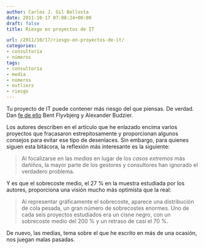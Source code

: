 ```yaml
---
author: Carlos J. Gil Bellosta
date: 2011-10-17 07:08:24+00:00
draft: false
title: Riesgo en proyectos de IT

url: /2011/10/17/riesgo-en-proyectos-de-it/
categories:
- consultoría
- números
tags:
- consultoría
- media
- números
- outliers
- riesgo
---
```


Tu proyecto de IT puede contener más riesgo del que piensas. De verdad. Dan [fe de ello](https://archive.harvardbusiness.org/cla/web/pl/product.seam?c=573&i=13776&cs=3f74e2532c7a49925809f974db8bcb41) Bent Flyvbjerg y Alexander Budzier.

Los autores describen en el artículo que he enlazado encima varios proyectos que fracasaron estrepitosamente y proporcionan algunos consejos para evitar ese tipo de desenlaces. Sin embargo, para quienes siguen esta bitácora, la reflexión más interesante es la siguiente:


>Al focalizarse en las _medias_ en lugar de los _casos extremos_ más dañiños, la mayor parte de los gestores y consultores han ignorado el verdadero problema.



Y es que el sobrecoste medio, el 27 % en la muestra estudiada por los autores, proporciona una visión mucho más optimista que la real:



>Al representar gráficamente el sobrecoste, aparece una distribución de cola pesada, un gran número de sobrecostes enormes. Uno de cada seis proyectos estudiados era un cisne negro, con un sobrecoste medio del 200 % y un retraso de casi el 70 %.



De nuevo, las medias, tema sobre el que he escrito en más de una ocasión, nos juegan malas pasadas.

